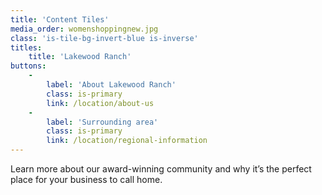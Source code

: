 ```yaml
---
title: 'Content Tiles'
media_order: womenshoppingnew.jpg
class: 'is-tile-bg-invert-blue is-inverse'
titles:
    title: 'Lakewood Ranch'
buttons:
    -
        label: 'About Lakewood Ranch'
        class: is-primary
        link: /location/about-us
    -
        label: 'Surrounding area'
        class: is-primary
        link: /location/regional-information
---
```


Learn more about our award-winning community and why it’s the perfect place for your business to call home.
